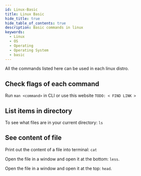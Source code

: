 ```yaml
---
id: Linux-Basic
title: Linux Basic
hide_title: true
hide_table_of_contents: true
description: Basic commands in linux
keywords:
  - Linux
  - OS
  - Operating
  - Operating System
  - basic
---
```

All the commands listed here can be used in each linux distro.

## Check flags of each command

Run `man <command>` in CLI or use this website `TODO: < FIND LINK >`

## List items in directory

To see what files are in your current directory: `ls`

## See content of file

Print out the content of a file into terminal: `cat`

Open the file in a window and open it at the bottom: `less`.

Open the file in a window and open it at the top: `head`.
